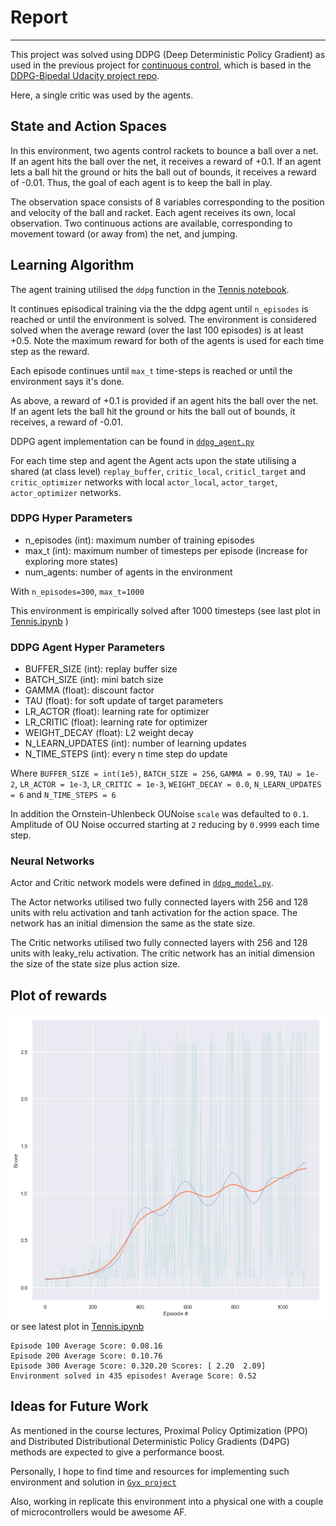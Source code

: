 # Report
---
This project was solved using DDPG (Deep Deterministic Policy Gradient) as used in the previous project for [continuous control](https://github.com/doctorcorral/DRLND-p2-continuous), which is based in the [DDPG-Bipedal Udacity project repo](https://github.com/udacity/deep-reinforcement-learning/tree/master/ddpg-bipedal).

Here, a single critic was used by the agents.

## State and Action Spaces
In this environment, two agents control rackets to bounce a ball over a net. If an agent hits the ball over the net, it receives a reward of +0.1. If an agent lets a ball hit the ground or hits the ball out of bounds, it receives a reward of -0.01. Thus, the goal of each agent is to keep the ball in play.

The observation space consists of 8 variables corresponding to the position and velocity of the ball and racket. Each agent receives its own, local observation. Two continuous actions are available, corresponding to movement toward (or away from) the net, and jumping.

## Learning Algorithm

The agent training utilised the `ddpg` function in the [Tennis notebook](hhttps://github.com/doctorcorral/DRLND-p3-collabcomp/blob/master/Tennis.ipynb).

It continues episodical training via the the ddpg agent until `n_episodes` is reached or until the environment is solved. The  environment is considered solved when the average reward (over the last 100 episodes) is at least +0.5. Note the maximum reward for both of the agents is used for each time step as the reward. 

Each episode continues until `max_t` time-steps is reached or until the environment says it's done.

As above, a reward of +0.1 is provided if an agent hits the ball over the net. If an agent lets the ball hit the ground or hits the ball out of bounds, it receives, a reward of -0.01.

DDPG agent implementation can be found in [`ddpg_agent.py`](https://github.com/doctorcorral/DRLND-p3-collabcomp/blob/master/ddpg_agent.py)

For each time step and agent the Agent acts upon the state utilising a shared (at class level) `replay_buffer`, `critic_local`, `criticl_target` and `critic_optimizer` networks  with local `actor_local`, `actor_target`, `actor_optimizer` networks.

### DDPG Hyper Parameters
- n_episodes (int): maximum number of training episodes
- max_t (int): maximum number of timesteps per episode (increase for exploring more states)
- num_agents: number of agents in the environment

With
`n_episodes=300`, `max_t=1000`

This environment is empirically solved after 1000 timesteps (see last plot in [Tennis.ipynb](https://github.com/doctorcorral/DRLND-p3-collabcomp/blob/master/Tennis.ipynb) )


### DDPG Agent Hyper Parameters

- BUFFER_SIZE (int): replay buffer size
- BATCH_SIZE (int): mini batch size
- GAMMA (float): discount factor
- TAU (float): for soft update of target parameters
- LR_ACTOR (float): learning rate for optimizer
- LR_CRITIC (float): learning rate for optimizer
- WEIGHT_DECAY (float): L2 weight decay
- N_LEARN_UPDATES (int): number of learning updates
- N_TIME_STEPS (int): every n time step do update


Where 
`BUFFER_SIZE = int(1e5)`, `BATCH_SIZE = 256`, `GAMMA = 0.99`, `TAU = 1e-2`, `LR_ACTOR = 1e-3`, `LR_CRITIC = 1e-3`, `WEIGHT_DECAY = 0.0`, `N_LEARN_UPDATES = 6` and `N_TIME_STEPS = 6`

In addition the Ornstein-Uhlenbeck OUNoise `scale` was defaulted to `0.1`. Amplitude of OU Noise occurred starting at `2` reducing by `0.9999` each time step. 

### Neural Networks

Actor and Critic network models were defined in [`ddpg_model.py`](https://github.com/doctorcorral/DRLND-p3-collabcomp/blob/master/ddpg_model.py).

The Actor networks utilised two fully connected layers with 256 and 128 units with relu activation and tanh activation for the action space. The network has an initial dimension the same as the state size.

The Critic networks utilised two fully connected layers with 256 and 128 units with leaky_relu activation. The critic network has  an initial dimension the size of the state size plus action size.

## Plot of rewards
![Reward Plot](https://github.com/doctorcorral/DRLND-p3-collabcomp/blob/master/images/scoresplot.png) or see latest plot in [Tennis.ipynb](https://github.com/doctorcorral/DRLND-p3-collabcomp/blob/master/Tennis.ipynb)

```
Episode 100	Average Score: 0.08.16	
Episode 200	Average Score: 0.10.76	
Episode 300	Average Score: 0.320.20	Scores: [ 2.20  2.09]
Environment solved in 435 episodes!	Average Score: 0.52
```

## Ideas for Future Work
As mentioned in the course lectures, Proximal Policy Optimization (PPO) and Distributed Distributional Deterministic Policy Gradients (D4PG) methods are expected to give a performance boost.

Personally, I hope to find time and resources for implementing such environment and solution in [`Gyx project`](https://github.com/doctorcorral/gyx) 

Also, working in replicate this environment into a physical one with a couple of microcontrollers would be awesome AF.

